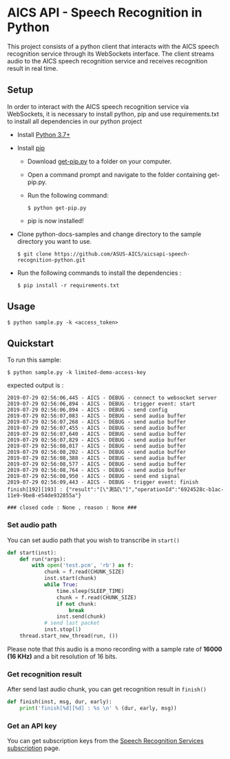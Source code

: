 # AICS API - Speech Recognition in Python
This project consists of a python client that interacts with the AICS speech recognition service through its WebSockets interface. The client streams audio to the AICS speech recognition service and receives recognition result in real time. 

## Setup

In order to interact with the AICS speech recognition service via WebSockets, it is necessary to install python, pip and use requirements.txt to install all dependencies in our python project

* Install [Python 3.7+](https://www.python.org/downloads/)

* Install [pip](https://pip.pypa.io/en/stable/)
    - Download [get-pip.py](https://bootstrap.pypa.io/get-pip.py) to a folder on your computer.
    - Open a command prompt and navigate to the folder containing get-pip.py.
    - Run the following command:
        
        `$ python get-pip.py`

    - pip is now installed!

* Clone python-docs-samples and change directory to the sample directory you want to use.

    `
    $ git clone https://github.com/ASUS-AICS/aicsapi-speech-recognition-python.git
    `

* Run the following commands to install the dependencies :

    `
    $ pip install -r requirements.txt
    `

## Usage
`
$ python sample.py -k <access_token>
`

## Quickstart
To run this sample:

`
$ python sample.py -k limited-demo-access-key
`

expected output is :

```
2019-07-29 02:56:06,445 - AICS - DEBUG - connect to websocket server
2019-07-29 02:56:06,894 - AICS - DEBUG - trigger event: start
2019-07-29 02:56:06,894 - AICS - DEBUG - send config
2019-07-29 02:56:07,083 - AICS - DEBUG - send audio buffer
2019-07-29 02:56:07,268 - AICS - DEBUG - send audio buffer
2019-07-29 02:56:07,455 - AICS - DEBUG - send audio buffer
2019-07-29 02:56:07,640 - AICS - DEBUG - send audio buffer
2019-07-29 02:56:07,829 - AICS - DEBUG - send audio buffer
2019-07-29 02:56:08,017 - AICS - DEBUG - send audio buffer
2019-07-29 02:56:08,202 - AICS - DEBUG - send audio buffer
2019-07-29 02:56:08,388 - AICS - DEBUG - send audio buffer
2019-07-29 02:56:08,577 - AICS - DEBUG - send audio buffer
2019-07-29 02:56:08,764 - AICS - DEBUG - send audio buffer
2019-07-29 02:56:08,950 - AICS - DEBUG - send end signal
2019-07-29 02:56:09,443 - AICS - DEBUG - trigger event: finish
finish[192][193] : {"result":"[\"測試\"]","operationId":"6924528c-b1ac-11e9-9be8-e54de932855a"}

### closed code : None , reason : None ###
```

### Set audio path
You can set audio path that you wish to transcribe in `start()`

```python
def start(inst):
    def run(*args):
        with open('test.pcm', 'rb') as f:
            chunk = f.read(CHUNK_SIZE)
            inst.start(chunk)
            while True:
                time.sleep(SLEEP_TIME)
                chunk = f.read(CHUNK_SIZE)
                if not chunk:
                    break
                inst.send(chunk)
            # send last packet
            inst.stop(1)
    thread.start_new_thread(run, ())
```
Please note that this audio is a mono recording with a sample rate of **16000 (16 KHz)** and a bit resolution of 16 bits.

### Get recognition result
After send last audio chunk, you can get recognition result in `finish()` 

```python
def finish(inst, msg, dur, early):
    print('finish[%d][%d] : %s \n' % (dur, early, msg))
```

### Get an API key
You can get subscription keys from the [Speech Recognition Services subscription](https://aicsapi.asus.com/) page.
